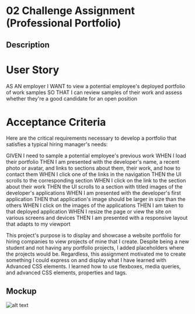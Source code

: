 # 02  Challenge Assignment (Professional Portfolio)

## Description
# User Story
AS AN employer
I WANT to view a potential employee's deployed portfolio of work samples
SO THAT I can review samples of their work and assess whether they're a good candidate for an open position

# Acceptance Criteria
Here are the critical requirements necessary to develop a portfolio that satisfies a typical hiring manager's needs:

GIVEN I need to sample a potential employee's previous work
WHEN I load their portfolio
THEN I am presented with the developer's name, a recent photo or avatar, and links to sections about them, their work, and how to contact them
WHEN I click one of the links in the navigation
THEN the UI scrolls to the corresponding section
WHEN I click on the link to the section about their work
THEN the UI scrolls to a section with titled images of the developer's applications
WHEN I am presented with the developer's first application
THEN that application's image should be larger in size than the others
WHEN I click on the images of the applications
THEN I am taken to that deployed application
WHEN I resize the page or view the site on various screens and devices
THEN I am presented with a responsive layout that adapts to my viewport

This project's purpose is to display and showcase a website portfolio for hiring companies to view projects of mine that I create. Despite being a new student and not having any portfolio projects, I added placeholders where the projects would be. Regardless, this assignment motivated me to create something I could express on and display what I have learned with Advanced CSS elements. I learned how to use flexboxes, media queries, and advanced CSS elements, properties and tags.

## Mockup
![alt text](https://github.com/[JFritsch04]/[02-challenge-professional-portfolio]/blob/[main]/mockup.jpg?raw=true)
